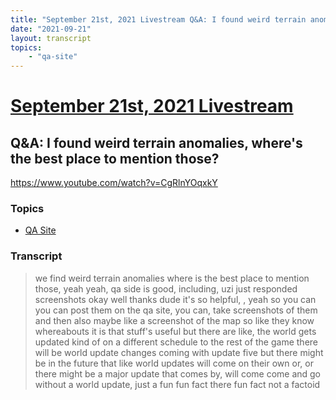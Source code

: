 ```yaml
---
title: "September 21st, 2021 Livestream Q&A: I found weird terrain anomalies, where's the best place to mention those?"
date: "2021-09-21"
layout: transcript
topics:
    - "qa-site"
---
```

# [September 21st, 2021 Livestream](../2021-09-21.md)
## Q&A: I found weird terrain anomalies, where's the best place to mention those?
https://www.youtube.com/watch?v=CgRlnYOqxkY

### Topics
* [QA Site](../topics/qa-site.md)

### Transcript

> we find weird terrain anomalies where is the best place to mention those, yeah yeah, qa side is good, including, uzi just responded screenshots okay well thanks dude it's so helpful, , yeah so you can you can post them on the qa site, you can, take screenshots of them and then also maybe like a screenshot of the map so like they know whereabouts it is that stuff's useful but there are like, the world gets updated kind of on a different schedule to the rest of the game there will be world update changes coming with update five but there might be in the future that like world updates will come on their own or, or there might be a major update that comes by, will come come and go without a world update, just a fun fun fact there fun fact not a factoid
